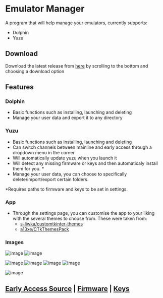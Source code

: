 # Emulator Manager

A program that will help manage your emulators, currently supports: 

 - Dolphin
 - Yuzu 

## Download 

Download the latest release from [here](https://github.com/Viren070/Emulator-Manager/releases/latest) by scrolling to the bottom and choosing a download option 

## Features

### Dolphin 

- Basic functions such as installing, launching and deleting
- Manage your user data and export it to any directory




### Yuzu 

- Basic functions such as installing, launching and deleting
- Can switch channels between mainline and early access through a dropdown menu in the corner
- Will automatically update yuzu when you launch it
- Will detect any missing firmware or keys and then automaticaly install them for you. *
- Manage your user data, you can choose to specifically delete/import/export certain folders.




*Requires paths to firmware and keys to be set in settings. 

### App

- Through the settings page, you can customise the app to your liking with the several themes to choose from. These were taken from:
  - [s-liwka/customtkinter-themes](https://github.com/s-liwka/customtkinter-themes)
  - [a13xe/CTkThemesPack](https://github.com/a13xe/CTkThemesPack)


### Images

![image](https://github.com/Viren070/Emulator-Manager/assets/71220264/3f7dab56-73b6-43df-ac82-ff24019d71a5)
![image](https://github.com/Viren070/Emulator-Manager/assets/71220264/657a4c3b-3f01-4ee3-899b-74a189fc5ffc)


![image](https://github.com/Viren070/Emulator-Manager/assets/71220264/c2ac251a-f267-4559-8c53-8a99daa780d3)
![image](https://github.com/Viren070/Emulator-Manager/assets/71220264/f6530d79-091f-4657-b186-ce2be3d03abb)
![image](https://github.com/Viren070/Emulator-Manager/assets/71220264/c7b84aa5-d137-4eda-ad1b-e37e5cd851b5)
![image](https://github.com/Viren070/Emulator-Manager/assets/71220264/fcd95b98-bdd8-4f0f-9463-ec672cbcfd99)
 
![image](https://github.com/Viren070/Emulator-Manager/assets/71220264/1653573c-6b20-441d-b3b0-bf4a2c2100ac)


## [Early Access Source](https://github.com/pineappleEA/pineapple-src) | [Firmware](https://archive.org) | [Keys](https://github.com/Viren070/SwitchFirmwareKeysInstaller/tree/main/Keys)  





